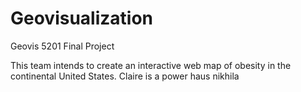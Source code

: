 # Geovisualization
Geovis 5201 Final Project

This team intends to create an interactive web map of obesity in the continental United States.
Claire is a power haus
nikhila